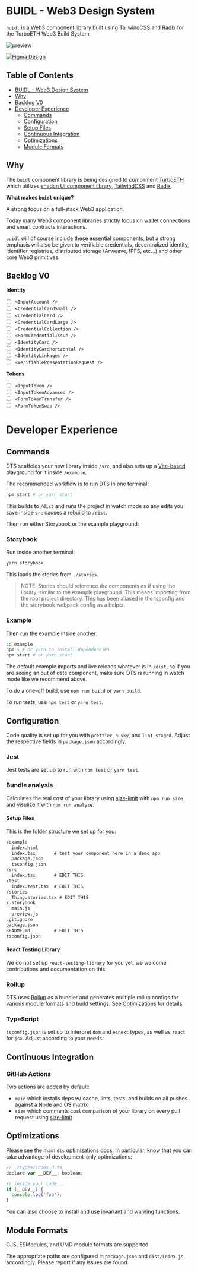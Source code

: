 # BUIDL - Web3 Design System

`buidl` is a Web3 component library built using [TailwindCSS](https://tailwindcss.com/) and [Radix](https://www.radix-ui.com/) for the TurboETH Web3 Build System. 

![preview](https://github.com/turbo-eth/buidl/assets/3408362/a0389c9d-6826-47e4-9278-77a69962e1b7)

[![Figma Design](https://img.shields.io/badge/Figma-Design-blue?logo=figma&style=for-the-badge)](https://www.figma.com/file/F65o6koQzFYLNn4tWIk0dn/BUIDL-Core?type=design&node-id=0%3A1&t=Ov3Y7ps7bc9ZxqJJ-1)

## Table of Contents
- [BUIDL - Web3 Design System](#buidl---web3-design-system)
- [Why](#why)
- [Backlog V0](#backlog-v0)
- [Developer Experience](#developer-experience)
  - [Commands](#commands)
  - [Configuration](#configuration)
  - [Setup Files](#setup-files)
  - [Continuous Integration](#continuous-integration)
  - [Optimizations](#optimizations)
  - [Module Formats](#module-formats)


## Why

The `buidl` component library is being designed to compliment [TurboETH]() which utilizes [shadcn UI component library](https://ui.shadcn.com/), [TailwindCSS](https://tailwindcss.com/) and [Radix](https://www.radix-ui.com/).

**What makes `buidl` unique?**

A strong focus on a full-stack Web3 application. 

Today many Web3 component libraries strictly focus on wallet connections and smart contracts interactions.

`buidl` will of course include these essential components, but a strong emphasis will also be given to verifiable credentials, decentralized identity, identifier registries, distributed storage (Arweave, IPFS, etc...) and other core Web3 primitives.

## Backlog V0

**Identity**
- [ ] `<InputAccount />`
- [ ] `<CredentialCardSmall />`
- [ ] `<CredentialCard />`
- [ ] `<CredentialCardLarge />`
- [ ] `<CredentialCollection />`
- [ ] `<FormCredentialIssue />`
- [ ] `<IdentityCard />`
- [ ] `<IdentityCardHorizontal />`
- [ ] `<IdentityLinkages />`
- [ ] `<VerifiablePresentationRequest />`

**Tokens**
- [ ] `<InputToken />`
- [ ] `<InputTokenAdvanced />`
- [ ] `<FormTokenTransfer />`
- [ ] `<FormTokenSwap />`

# Developer Experience

## Commands

DTS scaffolds your new library inside `/src`, and also sets up a [Vite-based](https://vitejs.dev) playground for it inside `/example`.

The recommended workflow is to run DTS in one terminal:

```bash
npm start # or yarn start
```

This builds to `/dist` and runs the project in watch mode so any edits you save inside `src` causes a rebuild to `/dist`.

Then run either Storybook or the example playground:

### Storybook

Run inside another terminal:

```bash
yarn storybook
```

This loads the stories from `./stories`.

> NOTE: Stories should reference the components as if using the library, similar to the example playground. This means importing from the root project directory. This has been aliased in the tsconfig and the storybook webpack config as a helper.

### Example

Then run the example inside another:

```bash
cd example
npm i # or yarn to install dependencies
npm start # or yarn start
```

The default example imports and live reloads whatever is in `/dist`, so if you are seeing an out of date component, make sure DTS is running in watch mode like we recommend above.

To do a one-off build, use `npm run build` or `yarn build`.

To run tests, use `npm test` or `yarn test`.

## Configuration

Code quality is set up for you with `prettier`, `husky`, and `lint-staged`. Adjust the respective fields in `package.json` accordingly.

### Jest

Jest tests are set up to run with `npm test` or `yarn test`.

### Bundle analysis

Calculates the real cost of your library using [size-limit](https://github.com/ai/size-limit) with `npm run size` and visulize it with `npm run analyze`.

#### Setup Files

This is the folder structure we set up for you:

```txt
/example
  index.html
  index.tsx       # test your component here in a demo app
  package.json
  tsconfig.json
/src
  index.tsx       # EDIT THIS
/test
  index.test.tsx  # EDIT THIS
/stories
  Thing.stories.tsx # EDIT THIS
/.storybook
  main.js
  preview.js
.gitignore
package.json
README.md         # EDIT THIS
tsconfig.json
```

#### React Testing Library

We do not set up `react-testing-library` for you yet, we welcome contributions and documentation on this.

### Rollup

DTS uses [Rollup](https://rollupjs.org) as a bundler and generates multiple rollup configs for various module formats and build settings. See [Optimizations](#optimizations) for details.

### TypeScript

`tsconfig.json` is set up to interpret `dom` and `esnext` types, as well as `react` for `jsx`. Adjust according to your needs.

## Continuous Integration

### GitHub Actions

Two actions are added by default:

- `main` which installs deps w/ cache, lints, tests, and builds on all pushes against a Node and OS matrix
- `size` which comments cost comparison of your library on every pull request using [size-limit](https://github.com/ai/size-limit)

## Optimizations

Please see the main `dts` [optimizations docs](https://github.com/weiran-zsd/dts-cli#optimizations). In particular, know that you can take advantage of development-only optimizations:

```js
// ./types/index.d.ts
declare var __DEV__: boolean;

// inside your code...
if (__DEV__) {
  console.log('foo');
}
```

You can also choose to install and use [invariant](https://github.com/weiran-zsd/dts-cli#invariant) and [warning](https://github.com/weiran-zsd/dts-cli#warning) functions.

## Module Formats

CJS, ESModules, and UMD module formats are supported.

The appropriate paths are configured in `package.json` and `dist/index.js` accordingly. Please report if any issues are found.

